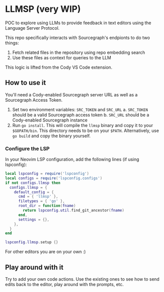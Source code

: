# LLMSP (very WIP)

POC to explore using LLMs to provide feedback in text editors using the Language Server Protocol.

This repo specifically interacts with Sourcegraph's endpionts to do two things:
1. Fetch related files in the repository using repo embedding search
2. Use these files as context for queries to the LLM

This logic is lifted from the Cody VS Code extension.

## How to use it

You'll need a Cody-enabled Sourcegraph server URL as well as a Sourcegraph Access Token.

1. Set two environment variables: `SRC_TOKEN` and `SRC_URL`
  a. `SRC_TOKEN` should be a valid Sourcegraph access token
  b. `SRC_URL` should be a Cody-enabled Sourcegraph instance
2. Run `go install`. This will compile the `llmsp` binary and copy it to your `$GOPATH/bin`. This directory needs to be on your `$PATH`. Alternatively, use `go build` and copy the binary yourself.

### Configure the LSP

In your Neovim LSP configuration, add the following lines (if using lspconfig):

```lua
local lspconfig = require('lspconfig')
local configs = require('lspconfig.configs')
if not configs.llmsp then
  configs.llmsp = {
    default_config = {
      cmd = { 'llmsp' },
      filetypes = { 'go' },
      root_dir = function(fname)
        return lspconfig.util.find_git_ancestor(fname)
      end,
      settings = {},
    },
  }
end

lspconfig.llmsp.setup {}
```

For other editors you are on your own :)

## Play around with it

Try to add your own code actions. Use the existing ones to see how to send edits back to the editor, play around with the prompts, etc.
